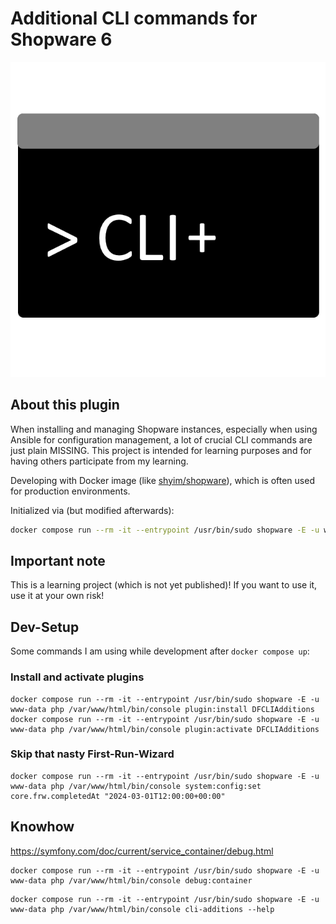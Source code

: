# Additional CLI commands for Shopware 6

![Plugin-Logo](./custom/plugins/DynamicFilesCLIAdditions/src/Resources/config/plugin.png)

## About this plugin

When installing and managing Shopware instances, especially when using Ansible for configuration management, a lot of crucial CLI commands are just plain MISSING. This project is intended for learning purposes and for having others participate from my learning.

Developing with Docker image (like [shyim/shopware](https://hub.docker.com/r/shyim/shopware/)), which is often used for production environments.

Initialized via (but modified afterwards):
```sh
docker compose run --rm -it --entrypoint /usr/bin/sudo shopware -E -u www-data php /var/www/html/bin/console plugin:create --create-config DynamicFilesCLIAdditions
```

## Important note

This is a learning project (which is not yet published)! If you want to use it, use it at your own risk!

## Dev-Setup
Some commands I am using while development after `docker compose up`:

### Install and activate plugins
```
docker compose run --rm -it --entrypoint /usr/bin/sudo shopware -E -u www-data php /var/www/html/bin/console plugin:install DFCLIAdditions
docker compose run --rm -it --entrypoint /usr/bin/sudo shopware -E -u www-data php /var/www/html/bin/console plugin:activate DFCLIAdditions
```

### Skip that nasty First-Run-Wizard
```
docker compose run --rm -it --entrypoint /usr/bin/sudo shopware -E -u www-data php /var/www/html/bin/console system:config:set core.frw.completedAt "2024-03-01T12:00:00+00:00"
```

## Knowhow
https://symfony.com/doc/current/service_container/debug.html
```
docker compose run --rm -it --entrypoint /usr/bin/sudo shopware -E -u www-data php /var/www/html/bin/console debug:container
```

```
docker compose run --rm -it --entrypoint /usr/bin/sudo shopware -E -u www-data php /var/www/html/bin/console cli-additions --help
```
